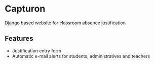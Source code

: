 # Capturon
Django based website for classroom absence justification

## Features
- Justification entry form
- Automatic e-mail alerts for students, administratives and teachers

